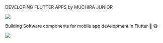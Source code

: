 DEVELOPING FLUTTER APPS by MUCHIRA JUNIOR

<img src="https://www.signitysolutions.com/blog/wp-content/uploads/2020/04/Flutter-app-development-signity-solutions-1024x512.png"/>

Building Software components for mobile app development in Flutter :tada: :smiley:

<img src="https://www.ukraineitnow.com/wp-content/uploads/2019/10/flutter_banner.jpg"/>
